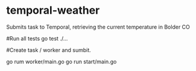 # temporal-weather
Submits task to Temporal, retrieving the current temperature in Bolder CO 

#Run all tests 
go test ./...

#Create task / worker and sumbit. 

go rum worker/main.go
go run start/main.go 


